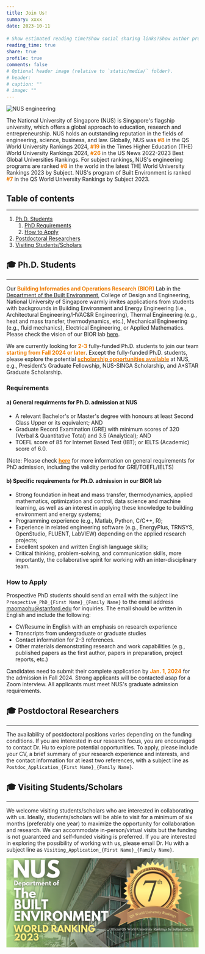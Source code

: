 ```yaml
---
title: Join Us!
summary: xxxx
date: 2023-10-11

# Show estimated reading time?Show social sharing links?Show author profile?Show comments?
reading_time: true
share: true  
profile: true
comments: false
# Optional header image (relative to `static/media/` folder).
# header:  
# caption: ""  
# image: "" 
---
```

![NUS engineering](nus_engineering.png)

The National University of Singapore (NUS) is Singapore's flagship university, which offers a global approach to education, research and entrepreneurship. NUS holds an outstanding reputation in the fields of engineering, science, business, and law. Globally, NUS was <span style="color:#EF7C00">**#8**</span> in the QS World University Rankings 2024, <span style="color:#EF7C00">**#19**</span> in the Times Higher Education (THE) World University Rankings 2024, <span style="color:#EF7C00">**#26**</span> in the US News 2022-2023 Best Global Universities Rankings. For subject rankings, NUS's engineering programs are ranked <span style="color:#EF7C00">**#8**</span> in the world in the latest THE World University Rankings 2023 by Subject. NUS's program of Built Environment is ranked <span style="color:#EF7C00">**#7**</span> in the QS World University Rankings by Subject 2023.

## **Table of contents**
---
1. [Ph.D. Students](#phd)
    1. [PhD Requirements](#phd_requirements)
    2. [How to Apply](#how_to_apply)
2. [Postdoctoral Researchers](#postdoc)
3. [Visiting Students/Scholars](#visiting)

## 🎓 **Ph.D. Students** <a name="phd"></a>
---
Our <span style="color:#EF7C00">**Building Informatics and Operations Research (BIOR)**</span> Lab in the [Department of the Built Environment](https://cde.nus.edu.sg/dbe/), College of Design and Engineering, National University of Singapore warmly invites applications from students with backgrounds in Building Environment and Energy Engineering (i.e., Architectural Engineering/HVAC&R Engineering),  Thermal Engineering (e.g., heat and mass transfer, thermodynamics, etc.), Mechanical Engineering (e.g., fluid mechanics), Electrical Engineering, or Applied Mathematics. Please check the vision of our BIOR lab [here](https://maomaohu.net/#about). 

We are currently looking for <span style="color:#EF7C00">**2-3**</span> fully-funded Ph.D. students to join our team <span style="color:#EF7C00">**starting from Fall 2024 or later**</span>. Except the fully-funded Ph.D. students, please explore the potential [<span style="color:#EF7C00">**scholarship opportunities available**</span>](https://nusgs.nus.edu.sg/scholarships-list/) at NUS, e.g., President’s Graduate Fellowship, NUS-SINGA Scholarship, and A*STAR Graduate Scholarship.

### Requirements <a name="phd_requirements"></a>
#### a) General requirments for Ph.D. admission at NUS
* A relevant Bachelor's or Master's degree with honours at least Second Class Upper or its equivalent; AND
* Graduate Record Examination (GRE) with minimum scores of 320 (Verbal & Quantitative Total) and 3.5 (Analytical); AND
* TOEFL score of 85 for Internet Based Test (IBT); or IELTS (Academic) score of 6.0.

(Note: Please check [<span style="color:#EF7C00">**here**</span>](https://cde.nus.edu.sg/graduate/graduate-programmes-by-research/admission-requirement-2/) for more information on general requirements for PhD admission, including the validity period for GRE/TOEFL/IELTS)

#### b) Specific requirements for Ph.D. admission in our BIOR lab
* Strong foundation in heat and mass transfer, thermodynamics, applied mathematics, optimization and control, data science and machine learning, as well as an interest in applying these knowledge to building environment and energy systems;
* Programming experience (e.g., Matlab, Python, C/C++, R);
* Experience in related engineering software (e.g., EnergyPlus, TRNSYS, OpenStudio, FLUENT, LabVIEW) depending on the applied research projects;
* Excellent spoken and written English language skills;
* Critical thinking, problem-solving, and communication skills, more importantly, the collaborative spirit for working with an inter-disciplinary team.

### How to Apply  <a name="how_to_apply"></a>
Prospective PhD students should send an email with the subject line `Prospective_PhD_{First Name}_{Family Name}` to the email address <span style="color:#EF7C00">maomaohu@stanford.edu</span> for inquiries. The email should be written in English and include the following:
* CV/Resume in English with an emphasis on research experience
* Transcripts from undergraduate or graduate studies
* Contact information for 2-3 references.
* Other materials demonstrating research and work capabilities (e.g., published papers as the first author, papers in preparation, project reports, etc.)

Candidates need to submit their complete application by <span style="color:#EF7C00">**Jan. 1, 2024**</span> for the admission in Fall 2024. Strong applicants will be contacted asap for a Zoom interview. All applicants must meet NUS's graduate admission requirements. 

## 🎓 **Postdoctoral Researchers**  <a name="postdoc"></a>
---
The availability of postdoctoral positions varies depending on the funding conditions. If you are interested in our research focus, you are encouraged to contact Dr. Hu to explore potential opportunities. To apply, please include your CV, a brief summary of your research experience and interests, and the contact information for at least two references, with a subject line as `Postdoc_Application_{First Name}_{Family Name}`.

## 🎓 **Visiting Students/Scholars**   <a name="visiting"></a>
---
We welcome visiting students/scholars who are interested in collaborating with us. Ideally, students/scholars will be able to visit for a minimum of six months (preferably one year) to maximize the opportunity for collaboration and research. We can accommodate in-person/virtual visits but the funding is not guaranteed and self-funded visiting is preferred. If you are interested in exploring the possibility of working with us, please email Dr. Hu with a subject line as `Visiting_Application_{First Name}_{Family Name}`.


![NUS built environment](nus_built_environment.png)

